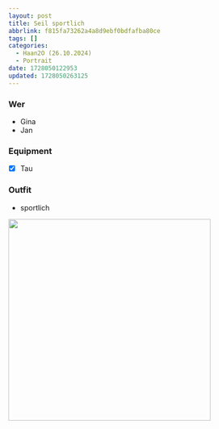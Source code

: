 ```yaml
---
layout: post
title: Seil sportlich
abbrlink: f815fa73262a4a8d9ebf0bdfafba80ce
tags: []
categories:
  - Haan2O (26.10.2024)
  - Portrait
date: 1728050122953
updated: 1728050263125
---
```


### Wer

- Gina
- Jan

### Equipment

- [x] Tau

### Outfit

- sportlich

<img src=":/b187a083fd104c8e93a0f88e0d9e95ee" width="400"/>
